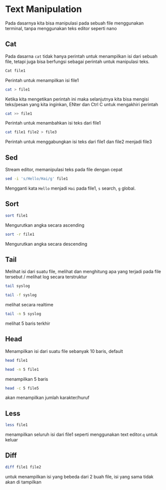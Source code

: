 # Text Manipulation
Pada dasarnya kita bisa manipulasi pada sebuah file menggunakan terminal, tanpa menggunakan teks editor seperti nano

## Cat
Pada dasarna `cat` tidak hanya perintah untuk menampilkan isi dari sebuah file, tetapi juga bisa berfungsi sebagai perintah untuk manipulasi teks.
```bash
Cat file1
```
Perintah untuk menampilkan isi file1

```bash
cat > file1
```
Ketika kita mengetikan perintah ini maka selanjutnya kita bisa mengisi teks/pesan yang kita inginkan, ENter dan Ctrl C untuk mengakhiri perintah

```bash
cat >> file1
```
Perintah untuk menambahkan isi teks dari file1

```bash
cat file1 file2 > file3
```
Perintah untuk menggabungkan isi teks dari file1 dan file2 menjadi file3

## Sed
Stream editor, memanipulasi teks pada file dengan cepat
```bash
sed -i 's/Hello/Hai/g' file1
```
Mengganti kata `Hello` menjadi `Hai` pada file1, `s` search, `g` global.

## Sort
```bash
sort file1
```
Mengurutkan angka secara ascending

```bash
sort -r file1
```
Mengurutkan angka secara descending

## Tail
Melihat isi dari suatu file, melihat dan menghitung apa yang terjadi pada file tersebut / melihat log secara terstruktur
```bash
tail syslog
```
```bash
tail -f syslog
```
melihat secara realtime
```bash
tail -n 5 syslog
```
melihat 5 baris terkhir

## Head
Menampilkan isi dari suatu file sebanyak 10 baris, default
```bash
head file1
```
```bash
head -n 5 file1
```
menampilkan 5 baris
```bash
head -c 5 file5
```
akan menampilkan jumlah karakter/huruf

## Less
```bash
less file1
```
menampilkan seluruh isi dari file1 seperti menggunakan text editor.`q` untuk keluar

## Diff
```bash
diff file1 file2
```
untuk menampilkan isi yang bebeda dari 2 buah file, isi yang sama tidak akan di tampilkan

